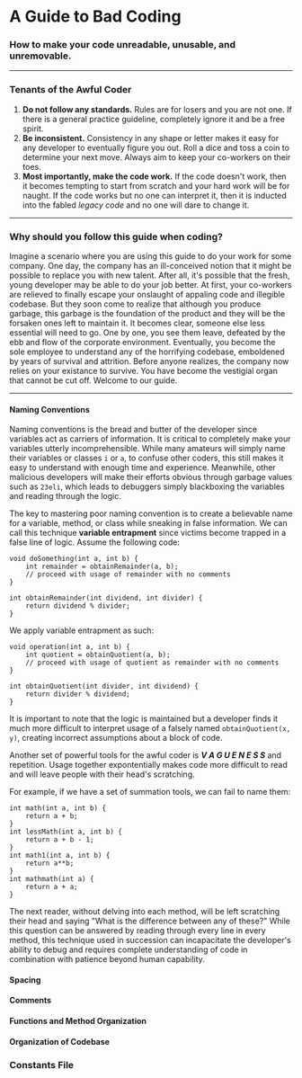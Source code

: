 # A Guide to Bad Coding
### How to make your code unreadable, unusable, and unremovable.
---
### Tenants of the Awful Coder
1. **Do not follow any standards.** Rules are for losers and you are not one. If there is a general practice guideline, completely ignore it and be a free spirit. 
2. **Be inconsistent.** Consistency in any shape or letter makes it easy for any developer to eventually figure you out. Roll a dice and toss a coin to determine your next move. Always aim to keep your co-workers on their toes. 
3. **Most importantly, make the code work.** If the code doesn't work, then it becomes tempting to start from scratch and your hard work will be for naught. If the code works but no one can interpret it, then it is inducted into the fabled *legacy code* and no one will dare to change it.
---
### Why should you follow this guide when coding?
Imagine a scenario where you are using this guide to do your work for some company. One day, the company has an ill-conceived notion that it might be possible to replace you with new talent. After all, it's possible that the fresh, young developer may be able to do your job better. At first, your co-workers are relieved to finally escape your onslaught of appaling code and illegible codebase. But they soon come to realize that although you produce garbage, this garbage is the foundation of the product and they will be the forsaken ones left to maintain it. It becomes clear, someone else less essential will need to go. One by one, you see them leave, defeated by the ebb and flow of the corporate environment. Eventually, you become the sole employee to understand any of the horrifying codebase, emboldened by years of survival and attrition. Before anyone realizes, the company now relies on your existance to survive. You have become the vestigial organ that cannot be cut off. Welcome to our guide.

---
#### Naming Conventions
Naming conventions is the bread and butter of the developer since variables act as carriers of information. It is critical to completely make your variables utterly incomprehensible. While many amateurs will simply name their variables or classes `i` or `a`, to confuse other coders, this still makes it easy to understand with enough time and experience. Meanwhile, other malicious developers will make their efforts obvious through garbage values such as `23eli`, which leads to debuggers simply blackboxing the variables and reading through the logic. 

The key to mastering poor naming convention is to create a believable name for a variable, method, or class while sneaking in false information. We can call this technique **variable entrapment** since victims become trapped in a false line of logic. 
Assume the following code:
```
void doSomething(int a, int b) {
    int remainder = obtainRemainder(a, b);
    // proceed with usage of remainder with no comments
}
```
```
int obtainRemainder(int dividend, int divider) {
    return dividend % divider;
}
```
We apply variable entrapment as such:
```
void operation(int a, int b) {
    int quotient = obtainQuotient(a, b);
    // proceed with usage of quotient as remainder with no comments
}
```
```
int obtainQuotient(int divider, int dividend) {
    return divider % dividend;
}
```
It is important to note that the logic is maintained but a developer finds it much more difficult to interpret usage of a falsely named `obtainQuotient(x, y)`, creating incorrect assumptions about a block of code.

Another set of powerful tools for the awful coder is ***V A G U E N E S S*** and repetition. Usage together expontentially makes code more difficult to read and will leave people with their head's scratching. 

For example, if we have a set of summation tools, we can fail to name them:
```
int math(int a, int b) {
    return a + b;
}
int lessMath(int a, int b) {
    return a + b - 1;
}
int math1(int a, int b) {
    return a**b;
}
int mathmath(int a) {
    return a + a;
}
```
The next reader, without delving into each method, will be left scratching their head and saying "What is the difference between any of these?" While this question can be answered by reading through every line in every method, this technique used in succession can incapacitate the developer's ability to debug and requires complete understanding of code in combination with patience beyond human capability. 

#### Spacing
#### Comments
#### Functions and Method Organization
#### Organization of Codebase
### Constants File
